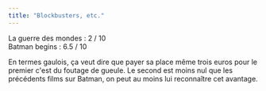 ```yaml
---
title: "Blockbusters, etc."
---
```


La guerre des mondes : 2 / 10  
Batman begins : 6.5 / 10

En termes gaulois, ça veut dire que payer sa place même trois euros pour le
premier c'est du foutage de gueule. Le second est moins nul que les précédents
films sur Batman, on peut au moins lui reconnaître cet avantage.

